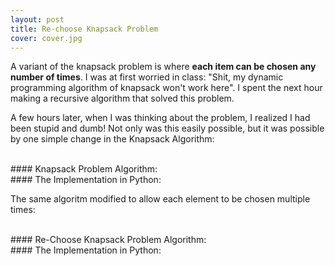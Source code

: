 ```yaml
---
layout: post
title: Re-choose Knapsack Problem
cover: cover.jpg
---
```


A variant of the knapsack problem is where **each item can be chosen any number of times**.
I was at first worried in class: "Shit, my dynamic programming algorithm of knapsack won't work here". I spent the next hour making a recursive algorithm that solved this problem.

A few hours later, when I was thinking about the problem, I realized I had been stupid and dumb!
Not only was this easily possible, but it was possible by one simple change in the Knapsack Algorithm:


<br />
#### Knapsack Problem Algorithm:

<script src="https://gist.github.com/geekman-rohit/4cf112d4054791a644d2.js"></script>


<br />
#### The Implementation in Python:

<script src="https://gist.github.com/geekman-rohit/bc6b44394854d4731f72.js"></script>




The same algoritm modified to allow each element to be chosen multiple times:


<br />
#### Re-Choose Knapsack Problem Algorithm:

<script src="https://gist.github.com/geekman-rohit/d5afa5217c2ab6988b73.js"></script>



<br />
#### The Implementation in Python:

<script src="https://gist.github.com/geekman-rohit/795f3d1ef2285cbe3a1b.js"></script>

